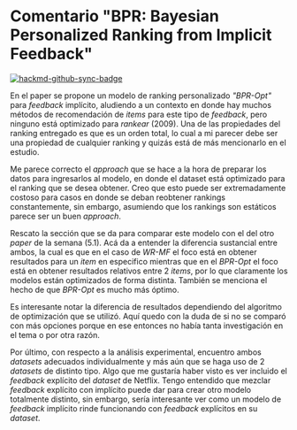# Comentario "BPR: Bayesian Personalized Ranking from Implicit Feedback"

[![hackmd-github-sync-badge](https://hackmd.io/dKEFIEkQT3uDYNK8iwYdYQ/badge)](https://hackmd.io/dKEFIEkQT3uDYNK8iwYdYQ)

En el paper se propone un modelo de ranking personalizado *"BPR-Opt"* para *feedback* implícito, aludiendo a un contexto en donde hay muchos métodos de recomendación de *items* para este tipo de *feedback*, pero ninguno está optimizado para *rankear* (2009). Una de las propiedades del ranking entregado es que es un orden total, lo cual a mi parecer debe ser una propiedad de cualquier ranking y quizás está de más mencionarlo en el estudio. 

Me parece correcto el *approach* que se hace a la hora de preparar los datos para ingresarlos al modelo, en donde el dataset está optimizado para el ranking que se desea obtener. Creo que esto puede ser extremadamente costoso para casos en donde se deban reobtener rankings constantemente, sin embargo, asumiendo que los rankings son estáticos parece ser un buen *approach*. 

Rescato la sección que se da para comparar este modelo con el del otro *paper* de la semana (5.1). Acá da a entender la diferencia sustancial entre ambos, la cual es que en el caso de *WR-MF* el foco está en obtener resultados para un *item* en especifico mientras que en el *BPR-Opt* el foco está en obtener resultados relativos entre 2 *items*, por lo que claramente los modelos están optimizados de forma distinta. También se menciona el hecho de que *BPR-Opt* es mucho más óptimo.

Es interesante notar la diferencia de resultados dependiendo del algoritmo de optimización que se utilizó. Aquí quedo con la duda de si no se comparó con más opciones porque en ese entonces no había tanta investigación en el tema o por otra razón.

Por último, con respecto a la análisis experimental, encuentro ambos *datasets* adecuados individualmente y más aún que se haga uso de 2 *datasets* de distinto tipo. Algo que me gustaría haber visto es ver incluido el *feedback* explícito del *dataset* de Netflix. Tengo entendido que mezclar *feedback* explícito con implícito puede dar para crear otro modelo totalmente distinto, sin embargo, sería interesante ver como un modelo de *feedback* implícito rinde funcionando con *feedback* explícitos en su *dataset*.